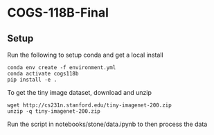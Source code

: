 # COGS-118B-Final

## Setup

Run the following to setup conda and get a local install
```
conda env create -f environment.yml
conda activate cogs118b
pip install -e .
```

To get the tiny image dataset, download and unzip 

```
wget http://cs231n.stanford.edu/tiny-imagenet-200.zip
unzip -q tiny-imagenet-200.zip
```

Run the script in notebooks/stone/data.ipynb to then process the data
